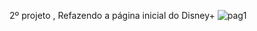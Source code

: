 2º projeto , Refazendo a página inicial do Disney+
![pag1](https://user-images.githubusercontent.com/96500247/156949652-b5da0591-177b-43e7-a568-c88498145c6a.png)
